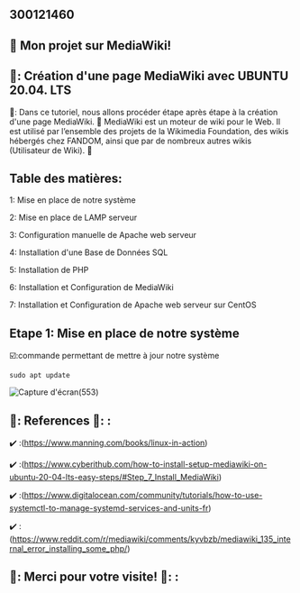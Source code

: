 ## 300121460

## :whale: Mon projet sur MediaWiki!

## 🍎: Création d'une page MediaWiki avec UBUNTU 20.04. LTS

🏁: Dans ce tutoriel, nous allons procéder étape après étape à la création d'une page MediaWiki. 🌹 MediaWiki est un moteur de wiki pour le Web. Il est utilisé par l’ensemble des projets de la Wikimedia Foundation, des wikis hébergés chez FANDOM, ainsi que par de nombreux autres wikis (Utilisateur de Wiki). 🏁

## Table des matières:
1: Mise en place de notre système

2: Mise en place de LAMP serveur

3: Configuration manuelle de Apache web serveur

4: Installation d'une Base de Données SQL

5: Installation de PHP

6: Installation et Configuration de MediaWiki

7: Installation et Configuration de Apache web serveur sur CentOS

## Etape 1: Mise en place de notre système

☑️:commande permettant de mettre à jour notre système

```
sudo apt update
```
![Capture d'écran(553)](https://user-images.githubusercontent.com/71392439/146133668-88ee57fe-82b9-4afc-8f15-0c21308b55f3.png)

## 🐳: References 🐳: :

✔️ :(https://www.manning.com/books/linux-in-action)

✔️ :(https://www.cyberithub.com/how-to-install-setup-mediawiki-on-ubuntu-20-04-lts-easy-steps/#Step_7_Install_MediaWiki)

✔️ :(https://www.digitalocean.com/community/tutorials/how-to-use-systemctl-to-manage-systemd-services-and-units-fr)

✔️ :(https://www.reddit.com/r/mediawiki/comments/kyvbzb/mediawiki_135_internal_error_installing_some_php/)






## 🍎: Merci pour votre visite! 🍎: : 
